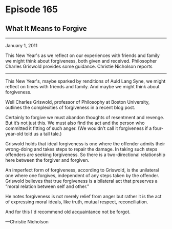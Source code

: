 # Episode 165

## What It Means to Forgive

---

January 1, 2011

This New Year's as we reflect on our experiences with friends and family we might think about forgiveness, both given and received. Philosopher Charles Griswold provides some guidance. Christie Nicholson reports

---

This New Year's, maybe sparked by renditions of Auld Lang Syne, we might reflect on times with friends and family. And maybe we might think about forgiveness.

Well Charles Griswold, professor of Philosophy at Boston University, outlines the complexities of forgiveness in a recent blog post.

Certainly to forgive we must abandon thoughts of resentment and revenge. But it’s not just this. We must also find the act and the person who committed it fitting of such anger. (We wouldn’t call it forgiveness if a four-year-old told us a tall tale.)

Griswold holds that ideal forgiveness is one where the offender admits their wrong-doing and takes steps to repair the damage. In taking such steps offenders are seeking forgiveness. So there is a two-directional relationship here between the forgiver and forgiven.

An imperfect form of forgiveness, according to Griswold, is the unilateral one where one forgives, independent of any steps taken by the offender. Griswold believes that true forgiveness is a bilateral act that preserves a “moral relation between self and other.”

He notes forgiveness is not merely relief from anger but rather it is the act of expressing moral ideals, like truth, mutual respect, reconciliation.

And for this I'd recommend old acquaintance not be forgot.

—Christie Nicholson

